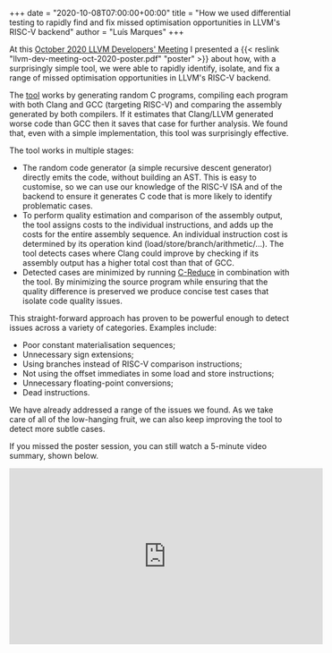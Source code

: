 +++
date = "2020-10-08T07:00:00+00:00"
title = "How we used differential testing to rapidly find and fix missed optimisation opportunities in LLVM's RISC-V backend"
author = "Luís Marques"
+++

At this [October 2020 LLVM Developers' Meeting](http://llvm.org/devmtg/2020-09/) I presented a {{< reslink "llvm-dev-meeting-oct-2020-poster.pdf" "poster" >}} about how, with a surprisingly simple tool, we were able to rapidly identify, isolate, and fix a range of missed optimisation opportunities in LLVM's RISC-V backend.

The [tool](https://github.com/lowRISC/longfruit) works by generating random C programs, compiling each program with both Clang and GCC (targeting RISC-V) and comparing the assembly generated by both compilers. If it estimates that Clang/LLVM generated worse code than GCC then it saves that case for further analysis. We found that, even with a simple implementation, this tool was surprisingly effective.

The tool works in multiple stages:

* The random code generator (a simple recursive descent generator) directly emits the code, without building an AST. This is easy to customise, so we can  use our knowledge of the RISC-V ISA and of the backend to ensure it generates C code that is more likely to identify problematic cases.
* To perform quality estimation and comparison of the assembly output, the tool assigns costs to the individual instructions, and adds up the costs for the entire assembly sequence. An individual instruction cost is determined by its operation kind (load/store/branch/arithmetic/...). The tool detects cases where Clang could improve by checking if its assembly output has a higher total cost than that of GCC.
* Detected cases are minimized by running [C-Reduce](https://embed.cs.utah.edu/creduce/) in combination with the tool. By minimizing the source program while ensuring that the quality difference is preserved we produce concise test cases that isolate code quality issues.

This straight-forward approach has proven to be powerful enough to detect issues across a variety of categories. Examples include:

* Poor constant materialisation sequences;
* Unnecessary sign extensions;
* Using branches instead of RISC-V comparison instructions;
* Not using the offset immediates in some load and store instructions;
* Unnecessary floating-point conversions;
* Dead instructions.

We have already addressed a range of the issues we found. As we take care of all of the low-hanging fruit, we can also keep improving the tool to detect more subtle cases.

If you missed the poster session, you can still watch a 5-minute video summary, shown below.

<iframe width="560" height="315" src="https://www.youtube.com/embed/chi74XqWU1c" frameborder="0" allow="accelerometer; autoplay; clipboard-write; encrypted-media; gyroscope; picture-in-picture" allowfullscreen></iframe>
